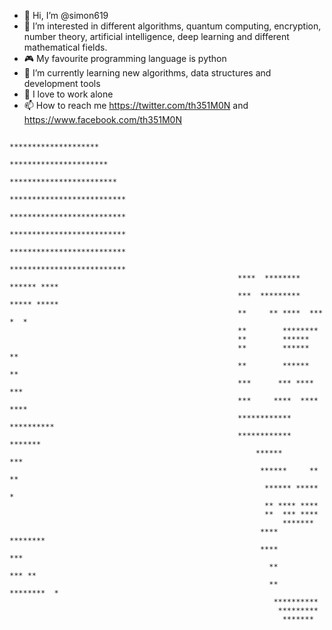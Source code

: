 - 👋 Hi, I’m @simon619
- 👀 I’m interested in different algorithms, quantum computing, encryption, number theory, artificial intelligence, deep learning and different mathematical fields.
- 🎮 My favourite programming language is python
- 🌱 I’m currently learning new algorithms, data structures and development tools
- 💞️ I love to work alone
- 📫 How to reach me https://twitter.com/th351M0N and https://www.facebook.com/th351M0N

<!---
simon619/simon619 is a ✨ special ✨ repository because its `README.md` (this file) appears on your GitHub profile.
You can click the Preview link to take a look at your changes.
--->



                                                          ********************                                                
                                                         **********************  
                                                        ************************ 
                                                       **************************
                                                       **************************
                                                       **************************
                                                       **************************
                                                       **************************
                                                       ****  ******** ****** ****
                                                       ***  ********* ***** *****
                                                       **     ** ****  ***   *  *
                                                       **        ********        
                                                       **        ******          
                                                       **        ******        **
                                                       **        ******        **
                                                       ***      *** ****      ***
                                                       ***     ****  ****    ****
                                                       ************  **********  
                                                       ************    *******   
                                                           ******        ***     
                                                            ******     ** **     
                                                             ****** *****  *     
                                                             ** **** ****        
                                                             **  *** ****        
                                                                 *******         
                                                            ****   ********      
                                                            ****        ***      
                                                              **        *** **   
                                                              **   ********  *   
                                                               **********        
                                                                *********        
                                                                 ******* 


